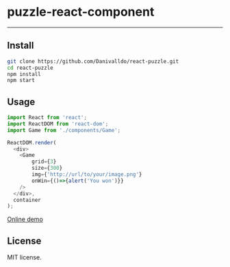# puzzle-react-component

---

## Install

```bash
git clone https://github.com/Danivalldo/react-puzzle.git
cd react-puzzle
npm install
npm start
```

## Usage

````js
import React from 'react';
import ReactDOM from 'react-dom';
import Game from './components/Game';

ReactDOM.render(
  <div>
    <Game
        grid={3}
        size={300}
        img={'http://url/to/your/image.png'}
        onWin={()=>{alert('You won')}}
    />
  </div>,
  container
);
`````

[Online demo](https://danivalldo.github.io/react-puzzle/)

## License

MIT license.